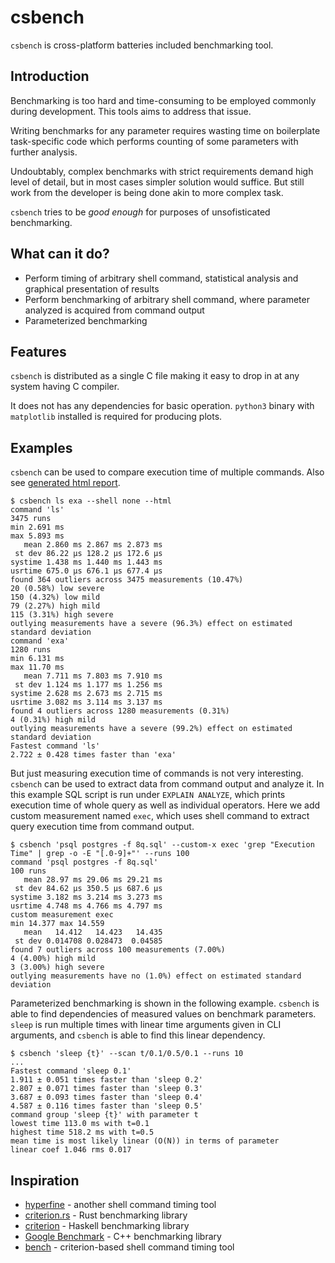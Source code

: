 # csbench

`csbench` is cross-platform batteries included benchmarking tool.

## Introduction

Benchmarking is too hard and time-consuming to be employed commonly during development. 
This tools aims to address that issue.

Writing benchmarks for any parameter requires wasting time on boilerplate task-specific code which performs counting of some parameters with further analysis.

Undoubtably, complex benchmarks with strict requirements demand high level of detail, but in most cases simpler solution would suffice. 
But still work from the developer is being done akin to more complex task.

`csbench` tries to be *good enough* for purposes of unsofisticated benchmarking. 

## What can it do?

* Perform timing of arbitrary shell command, statistical analysis and graphical presentation of results
* Perform benchmarking of arbitrary shell command, where parameter analyzed is acquired from command output 
* Parameterized benchmarking 

## Features

`csbench` is distributed as a single C file making it easy to drop in at any system having C compiler. 

It does not has any dependencies for basic operation. `python3` binary with `matplotlib` installed is required for producing plots.

## Examples

`csbench` can be used to compare execution time of multiple commands.
Also see [generated html report](https://holodome.github.io/csbench).
```
$ csbench ls exa --shell none --html
command 'ls'
3475 runs
min 2.691 ms
max 5.893 ms
   mean 2.860 ms 2.867 ms 2.873 ms
 st dev 86.22 μs 128.2 μs 172.6 μs
systime 1.438 ms 1.440 ms 1.443 ms
usrtime 675.0 μs 676.1 μs 677.4 μs
found 364 outliers across 3475 measurements (10.47%)
20 (0.58%) low severe
150 (4.32%) low mild
79 (2.27%) high mild
115 (3.31%) high severe
outlying measurements have a severe (96.3%) effect on estimated standard deviation
command 'exa'
1280 runs
min 6.131 ms
max 11.70 ms
   mean 7.711 ms 7.803 ms 7.910 ms
 st dev 1.124 ms 1.177 ms 1.256 ms
systime 2.628 ms 2.673 ms 2.715 ms
usrtime 3.082 ms 3.114 ms 3.137 ms
found 4 outliers across 1280 measurements (0.31%)
4 (0.31%) high mild
outlying measurements have a severe (99.2%) effect on estimated standard deviation
Fastest command 'ls'
2.722 ± 0.428 times faster than 'exa'
```

But just measuring execution time of commands is not very interesting. 
`csbench` can be used to extract data from command output and analyze it. 
In this example SQL script is run under `EXPLAIN ANALYZE`, which prints execution time of whole query as well as individual operators. 
Here we add custom measurement named `exec`, which uses shell command to extract query execution time from command output.

```
$ csbench 'psql postgres -f 8q.sql' --custom-x exec 'grep "Execution Time" | grep -o -E "[.0-9]+"' --runs 100
command 'psql postgres -f 8q.sql'
100 runs
   mean 28.97 ms 29.06 ms 29.21 ms
 st dev 84.62 μs 350.5 μs 687.6 μs
systime 3.182 ms 3.214 ms 3.273 ms
usrtime 4.748 ms 4.766 ms 4.797 ms
custom measurement exec
min 14.377 max 14.559
   mean   14.412   14.423   14.435
 st dev 0.014708 0.028473  0.04585
found 7 outliers across 100 measurements (7.00%)
4 (4.00%) high mild
3 (3.00%) high severe
outlying measurements have no (1.0%) effect on estimated standard deviation
```

Parameterized benchmarking is shown in the following example.
`csbench` is able to find dependencies of measured values on benchmark
parameters. `sleep` is run multiple times with linear time arguments
given in CLI arguments, and `csbench` is able to find this linear dependency.

```
$ csbench 'sleep {t}' --scan t/0.1/0.5/0.1 --runs 10
...
Fastest command 'sleep 0.1'
1.911 ± 0.051 times faster than 'sleep 0.2'
2.807 ± 0.071 times faster than 'sleep 0.3'
3.687 ± 0.093 times faster than 'sleep 0.4'
4.587 ± 0.116 times faster than 'sleep 0.5'
command group 'sleep {t}' with parameter t
lowest time 113.0 ms with t=0.1
highest time 518.2 ms with t=0.5
mean time is most likely linear (O(N)) in terms of parameter
linear coef 1.046 rms 0.017
```

## Inspiration

* [hyperfine](https://github.com/sharkdp/hyperfine) - another shell command timing tool
* [criterion.rs](https://github.com/bheisler/criterion.rs) - Rust benchmarking library
* [criterion](https://hackage.haskell.org/package/criterion) - Haskell benchmarking library
* [Google Benchmark](https://github.com/google/benchmark) - C++ benchmarking library
* [bench](https://github.com/Gabriella439/bench) - criterion-based shell command timing tool
